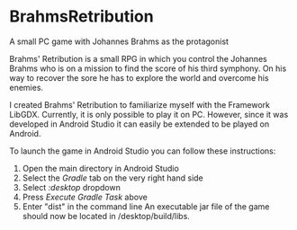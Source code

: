 # BrahmsRetribution
A small PC game with Johannes Brahms as the protagonist

Brahms' Retribution is a small RPG in which you control the Johannes Brahms who is on a mission to find the score of his third symphony. On his way to recover the sore he has to explore the world and overcome his enemies.

I created Brahms' Retribution to familiarize myself with the Framework LibGDX. Currently, it is only possible to play it on PC. However, since it was developed in Android Studio it can easily be extended to be played on Android.

To launch the game in Android Studio you can follow these instructions:
1. Open the main directory in Android Studio
2. Select the *Gradle* tab on the very right hand side
3. Select *:desktop* dropdown
4. Press *Execute Gradle Task* above
5. Enter "dist" in the command line
An executable jar file of the game should now be located in /desktop/build/libs.

